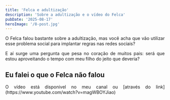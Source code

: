 ```yaml
---
title: 'Felca e adultização'
description: 'Sobre a adultização e o vídeo do Felca'
pubDate: '2025-08-17'
heroImage: '/8-post.jpg'
---
```

<p style="text-align:justify">
O Felca falou bastante sobre a adultização, mas você acha que vão utilizar esse problema social para implantar regras nas redes sociais?
</p>
<p style="text-align:justify">
E aí surge uma pergunta que pesa no coração de muitos pais: será que estou aproveitando o tempo com meu filho do jeito que deveria?
</p>
<h2>Eu falei o que o Felca não falou</h2>
<p style="text-align:justify">
O vídeo está disponivel no meu canal ou [através do link](https://www.youtube.com/watch?v=magWBOYJiao)
</p>